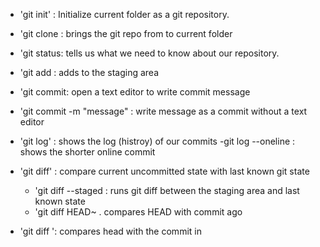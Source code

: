 - 'git init' : Initialize current folder as a git repository.
- 'git clone <url> : brings the git repo from <url> to current folder
- 'git status: tells us what we need to know about our repository.

- 'git add <file> : adds <file> to the staging area
- 'git commit: open a text editor to write commit message
-  'git commit -m "message" : write message as a commit without a text editor

- 'git log' : shows the log (histroy) of our commits
   -git log --oneline : shows the shorter online commit

- 'git diff' : compare current uncommitted state with last known git state
  - 'git diff --staged : runs git diff between the staging area and last known state
  - 'git diff HEAD~<number> . compares HEAD with commit <number> ago <relative>
 - 'git diff <hash>': compares head with the commit in <hash>

 

